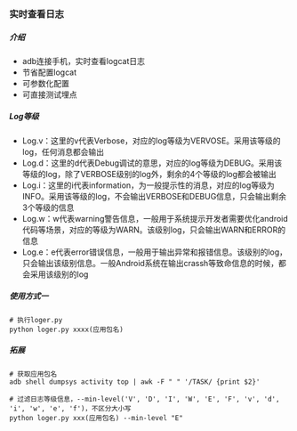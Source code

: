 ### 实时查看日志

##### 介绍

- adb连接手机，实时查看logcat日志
- 节省配置logcat
- 可参数化配置
- 可直接测试埋点

##### Log等级

- Log.v：这里的v代表Verbose，对应的log等级为VERVOSE。采用该等级的log，任何消息都会输出
- Log.d：这里的d代表Debug调试的意思，对应的log等级为DEBUG。采用该等级的log，除了VERBOSE级别的log外，剩余的4个等级的log都会被输出
- Log.i：这里的i代表information，为一般提示性的消息，对应的log等级为INFO。采用该等级的log，不会输出VERBOSE和DEBUG信息，只会输出剩余3个等级的信息
- Log.w：w代表warning警告信息，一般用于系统提示开发者需要优化android代码等场景，对应的等级为WARN。该级别log，只会输出WARN和ERROR的信息
- Log.e：e代表error错误信息，一般用于输出异常和报错信息。该级别的log，只会输出该级别信息。一般Android系统在输出crassh等致命信息的时候，都会采用该级别的log

##### 使用方式一
```
# 执行loger.py
python loger.py xxxx(应用包名)
```

##### 拓展
```
# 获取应用包名
adb shell dumpsys activity top | awk -F " " '/TASK/ {print $2}'

# 过滤日志等级信息，--min-level('V', 'D', 'I', 'W', 'E', 'F', 'v', 'd', 'i', 'w', 'e', 'f')，不区分大小写
python loger.py xxx(应用包名) --min-level "E"
```